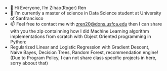 - 👋 Hi Everyone, I’m Zihao(Roger) Ren
- 🌱 I’m currently a master of science in Data Science student at University of Sanfrancisco
- 📫 Feel free to contact me with zren20@dons.usfca.edu then I can share with you the zip containning how I did Machine Learning algorithm implementations from scratch with Object Oriented programming in Python: 
- Regularized Linear and Logistic Regression with Gradient Descent, Naive Bayes, Decision Trees, Random Forest, recommendation engine! (Due to Program Policy, I can not share class specific projects in here, sorry aboout that)


<!---
hongjungg666/hongjungg666 is a ✨ special ✨ repository because its `README.md` (this file) appears on your GitHub profile.
You can click the Preview link to take a look at your changes.
--->
